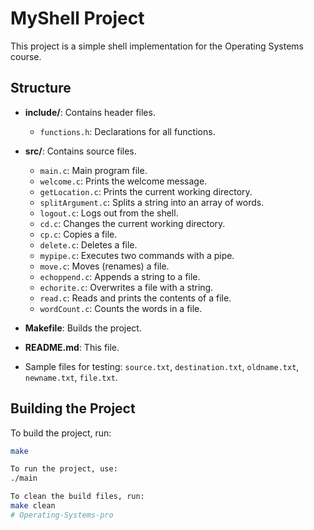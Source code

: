 # MyShell Project

This project is a simple shell implementation for the Operating Systems course.

## Structure

- **include/**: Contains header files.
  - `functions.h`: Declarations for all functions.

- **src/**: Contains source files.
  - `main.c`: Main program file.
  - `welcome.c`: Prints the welcome message.
  - `getLocation.c`: Prints the current working directory.
  - `splitArgument.c`: Splits a string into an array of words.
  - `logout.c`: Logs out from the shell.
  - `cd.c`: Changes the current working directory.
  - `cp.c`: Copies a file.
  - `delete.c`: Deletes a file.
  - `mypipe.c`: Executes two commands with a pipe.
  - `move.c`: Moves (renames) a file.
  - `echoppend.c`: Appends a string to a file.
  - `echorite.c`: Overwrites a file with a string.
  - `read.c`: Reads and prints the contents of a file.
  - `wordCount.c`: Counts the words in a file.

- **Makefile**: Builds the project.
- **README.md**: This file.
- Sample files for testing: `source.txt`, `destination.txt`, `oldname.txt`, `newname.txt`, `file.txt`.

## Building the Project

To build the project, run:

```sh
make

To run the project, use:
./main

To clean the build files, run:
make clean
# Operating-Systems-pro
